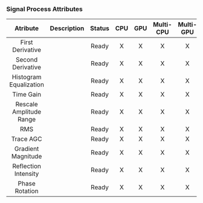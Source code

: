 ### Signal Process Attributes

|       **Atribute**         | **Description** | **Status** | **CPU** | **GPU** | **Multi-CPU** | **Multi-GPU** |
|:--------------------------:|:---------------:|:----------:|:-------:|:-------:|:-------------:|:-------------:|
|     First Derivative       |                 |    Ready   |    X    |    X    |       X       |       X       |
|    Second Derivative       |                 |    Ready   |    X    |    X    |       X       |       X       |
|   Histogram Equalization   |                 |    Ready   |    X    |    X    |       X       |       X       |
|        Time Gain           |                 |    Ready   |    X    |    X    |       X       |       X       |
|   Rescale Amplitude Range  |                 |    Ready   |    X    |    X    |       X       |       X       |
|           RMS              |                 |    Ready   |    X    |    X    |       X       |       X       |
|        Trace AGC           |                 |    Ready   |    X    |    X    |       X       |       X       |
|    Gradient Magnitude      |                 |    Ready   |    X    |    X    |       X       |       X       |
|   Reflection Intensity     |                 |    Ready   |    X    |    X    |       X       |       X       |
|     Phase Rotation         |                 |    Ready   |    X    |    X    |       X       |       X       |
